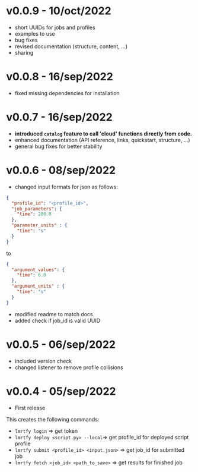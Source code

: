 # v0.0.9 - 10/oct/2022
* short UUIDs for jobs and profiles
* examples to use
* bug fixes
* revised documentation (structure, content, ...)
* sharing

# v0.0.8 - 16/sep/2022
* fixed missing dependencies for installation

# v0.0.7 - 16/sep/2022
* **introduced `catalog` feature to call 'cloud' functions directly from code.**
* enhanced documentation (API reference, links, quickstart, structure, ...)
* general bug fixes for better stability

# v0.0.6 - 08/sep/2022
* changed input formats for json as follows:
```json
{
  "profile_id": "<profile_id>",
  "job_parameters": {
    "time": 200.0
  },
  "parameter_units" : {
    "time": "s"
  }
}
```

to
```json
{
  "argument_values": {
    "time": 6.0
  },
  "argument_units" : {
    "time": "s"
  }
}
```

* modified readme to match docs
* added check if job_id is valid UUID



# v0.0.5 - 06/sep/2022
* included version check 
* changed listener to remove profile collisions

# v0.0.4 - 05/sep/2022
* First release

This creates the following commands:
* `lmrtfy login` => get token
* `lmrtfy deploy <script.py> --local`=> get profile_id for deployed script profile
* `lmrtfy submit <profile_id> <input.json>` => get job_id for submitted job
* `lmrtfy fetch <job_id> <path_to_save>` => get results for finished job